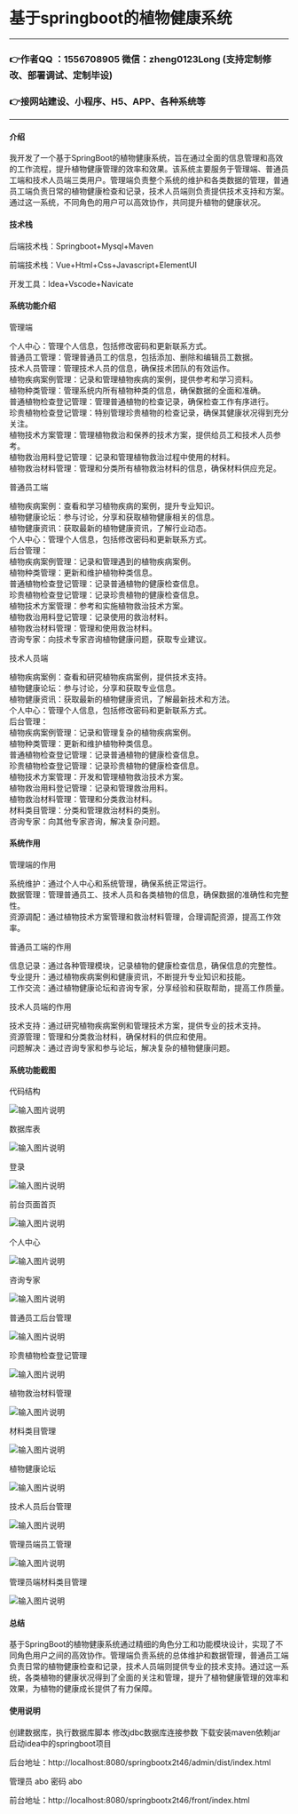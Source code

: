 # 基于springboot的植物健康系统

---
### 👉作者QQ ：1556708905 微信：zheng0123Long (支持定制修改、部署调试、定制毕设)

### 👉接网站建设、小程序、H5、APP、各种系统等

---

#### 介绍

我开发了一个基于SpringBoot的植物健康系统，旨在通过全面的信息管理和高效的工作流程，提升植物健康管理的效率和效果。该系统主要服务于管理端、普通员工端和技术人员端三类用户。管理端负责整个系统的维护和各类数据的管理，普通员工端负责日常的植物健康检查和记录，技术人员端则负责提供技术支持和方案。通过这一系统，不同角色的用户可以高效协作，共同提升植物的健康状况。

#### 技术栈

后端技术栈：Springboot+Mysql+Maven

前端技术栈：Vue+Html+Css+Javascript+ElementUI

开发工具：Idea+Vscode+Navicate

#### 系统功能介绍

管理端

个人中心：管理个人信息，包括修改密码和更新联系方式。  
普通员工管理：管理普通员工的信息，包括添加、删除和编辑员工数据。  
技术人员管理：管理技术人员的信息，确保技术团队的有效运作。  
植物疾病案例管理：记录和管理植物疾病的案例，提供参考和学习资料。  
植物种类管理：管理系统内所有植物种类的信息，确保数据的全面和准确。  
普通植物检查登记管理：管理普通植物的检查记录，确保检查工作有序进行。  
珍贵植物检查登记管理：特别管理珍贵植物的检查记录，确保其健康状况得到充分关注。  
植物技术方案管理：管理植物救治和保养的技术方案，提供给员工和技术人员参考。  
植物救治用料登记管理：记录和管理植物救治过程中使用的材料。  
植物救治材料管理：管理和分类所有植物救治材料的信息，确保材料供应充足。  

普通员工端

植物疾病案例：查看和学习植物疾病的案例，提升专业知识。  
植物健康论坛：参与讨论，分享和获取植物健康相关的信息。  
植物健康资讯：获取最新的植物健康资讯，了解行业动态。  
个人中心：管理个人信息，包括修改密码和更新联系方式。  
后台管理：  
植物疾病案例管理：记录和管理遇到的植物疾病案例。  
植物种类管理：更新和维护植物种类信息。  
普通植物检查登记管理：记录普通植物的健康检查信息。  
珍贵植物检查登记管理：记录珍贵植物的健康检查信息。  
植物技术方案管理：参考和实施植物救治技术方案。  
植物救治用料登记管理：记录使用的救治材料。  
植物救治材料管理：管理和使用救治材料。  
咨询专家：向技术专家咨询植物健康问题，获取专业建议。  

技术人员端

植物疾病案例：查看和研究植物疾病案例，提供技术支持。  
植物健康论坛：参与讨论，分享和获取专业信息。  
植物健康资讯：获取最新的植物健康资讯，了解最新技术和方法。  
个人中心：管理个人信息，包括修改密码和更新联系方式。  
后台管理：  
植物疾病案例管理：记录和管理复杂的植物疾病案例。  
植物种类管理：更新和维护植物种类信息。  
普通植物检查登记管理：记录普通植物的健康检查信息。   
珍贵植物检查登记管理：记录珍贵植物的健康检查信息。  
植物技术方案管理：开发和管理植物救治技术方案。  
植物救治用料登记管理：记录和管理救治用料。  
植物救治材料管理：管理和分类救治材料。  
材料类目管理：分类和管理救治材料的类别。  
咨询专家：向其他专家咨询，解决复杂问题。  

#### 系统作用

管理端的作用  

系统维护：通过个人中心和系统管理，确保系统正常运行。  
数据管理：管理普通员工、技术人员和各类植物的信息，确保数据的准确性和完整性。  
资源调配：通过植物技术方案管理和救治材料管理，合理调配资源，提高工作效率。  

普通员工端的作用  

信息记录：通过各种管理模块，记录植物的健康检查信息，确保信息的完整性。  
专业提升：通过植物疾病案例和健康资讯，不断提升专业知识和技能。  
工作交流：通过植物健康论坛和咨询专家，分享经验和获取帮助，提高工作质量。  

技术人员端的作用  

技术支持：通过研究植物疾病案例和管理技术方案，提供专业的技术支持。  
资源管理：管理和分类救治材料，确保材料的供应和使用。  
问题解决：通过咨询专家和参与论坛，解决复杂的植物健康问题。  

#### 系统功能截图

代码结构

![输入图片说明](images/6d00ff6ddbfddafddee0c3ae3066ebe.png)

数据库表

![输入图片说明](images/1914c91a1d6f24a2f74f98a5d7182c7.png)

登录

![输入图片说明](images/0c6e1c8dfcad2e11b7cdfd6da4a4f90.png)

前台页面首页

![输入图片说明](images/ff54b07a98c30d86079264dd15982bf.png)

个人中心

![输入图片说明](images/935cb7f1aa8bea1010b409eb2db040f.png)

咨询专家

![输入图片说明](images/3e483b5fe0fa92953b575e8b10cead6.png)

普通员工后台管理

![输入图片说明](images/8bd2f4748c1050de55925e303e4179b.png)

珍贵植物检查登记管理

![输入图片说明](images/e98e4570f379e743c36579967ed83c4.png)

植物救治材料管理

![输入图片说明](images/3be94660f67e1d872e1b2c908eb0625.png)

材料类目管理

![输入图片说明](images/c2982de995fc090f088c2bc89b6bd37.png)

植物健康论坛

![输入图片说明](images/fad0176af25dc4be2175c25153ab5d5.png)

技术人员后台管理

![输入图片说明](images/2d784b88b27ce069c1207ea332b9bf3.png)

管理员端员工管理

![输入图片说明](images/04e10ad536d2b857e30ce534a34b3b7.png)

管理员端材料类目管理

![输入图片说明](images/7dc577e32e3df53d8b57c80f9e6c6c4.png)

#### 总结

基于SpringBoot的植物健康系统通过精细的角色分工和功能模块设计，实现了不同角色用户之间的高效协作。管理端负责系统的总体维护和数据管理，普通员工端负责日常的植物健康检查和记录，技术人员端则提供专业的技术支持。通过这一系统，各类植物的健康状况得到了全面的关注和管理，提升了植物健康管理的效率和效果，为植物的健康成长提供了有力保障。

#### 使用说明

创建数据库，执行数据库脚本 修改jdbc数据库连接参数 下载安装maven依赖jar 启动idea中的springboot项目

后台地址：http://localhost:8080/springbootx2t46/admin/dist/index.html

管理员  abo 密码 abo

前台地址：http://localhost:8080/springbootx2t46/front/index.html



